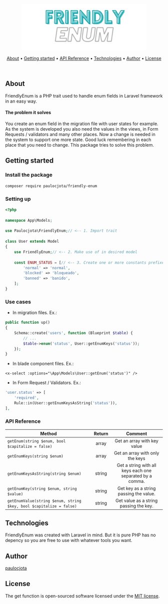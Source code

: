 <p align="center"><a href="#" target="_blank"><img src="logo.png" width="400" alt="friendly-enum"></a></p>

<p align="center">
 <a href="#about">About</a> •
 <a href="#getting-started">Getting started</a> •
 <a href="#api-reference">API Reference</a> •
 <a href="#technologies">Technologies</a> •
 <a href="#author">Author</a> •
 <a href="#license">License</a>
</p>

<br/>

## About
FriendlyEnum is a PHP trait used to handle enum fields in Laravel framework in an easy way.

#### The problem it solves
You create an enum field in the migration file with user states for example. As the system is developed you also need the values in the views, in Form Requests / validators and many other places. Now a change is needed in the system to support one more state. Good luck remembering in each place that you need to change. This package tries to solve this problem.

## Getting started

### Install the package
```bash
composer require paulocjota/friendly-enum
```

### Setting up
```php
<?php

namespace App\Models;

use Paulocjota\FriendlyEnum;// <-- 1. Import trait

class User extends Model
{
    use FriendlyEnum;// <-- 2. Make use of in desired model

    const ENUM_STATUS = [// <-- 3. Create one or more constants prefixed with "ENUM_"
        'normal' => 'normal',
        'blocked' => 'bloqueado',
        'banned' => 'banido',
    ];
}
```

### Use cases

* In migration files. Ex.:
```php
public function up()
{
    Schema::create('users', function (Blueprint $table) {
        // ...
        $table->enum('status', User::getEnumKeys('status'));
    });
}
```
* In blade component files. Ex.:
```blade
<x-select :options="\App\Models\User::getEnum('status')" />
```
* In Form Request / Validators. Ex.:
```php
'user.status' => [
    'required',
    Rule::in(User::getEnumKeysAsString('status')),
],
```

### API Reference
| Method                                                              | Return   | Comment                                                    |
| ------------------------------------------------------------------- | :------: | :--------------------------------------------------------: |
| `getEnum(string $enum, bool $capitalize = false)`                   | array    | Get an array with key value                                |
| `getEnumKeys(string $enum)`                                         | array    | Get an array with only the keys                            |
| `getEnumKeysAsString(string $enum)`                                 | string   |  Get a string with all keys each one separated by a comma. |
| `getEnumKey(string $enum, string $value)`                           | string   | Get key as a string passing the value.                     |
| `getEnumValue(string $enum, string $key, bool $capitalize = false)` | string   | Get value as a string passing the key.                     |

## Technologies
FriendlyEnum was created with Laravel in mind. But it is pure PHP has no depency so you are free to use with whatever
tools you want.

## Author
[paulocjota](https://github.com/paulocjota)

## License
The get function is open-sourced software licensed under the [MIT license](https://opensource.org/licenses/MIT).